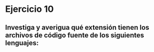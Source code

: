 # Ejercicio 10
## Investiga y averigua qué extensión tienen los archivos de código fuente de los siguientes lenguajes:

